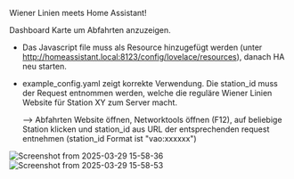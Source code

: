 Wiener Linien meets Home Assistant! 



Dashboard Karte um Abfahrten anzuzeigen.

- Das Javascript file muss als Resource hinzugefügt werden (unter http://homeassistant.local:8123/config/lovelace/resources), danach HA neu starten.

- example_config.yaml zeigt korrekte Verwendung. Die station_id muss der Request entnommen werden, welche die reguläre Wiener Linien Website für Station XY zum Server macht. 

  --> Abfahrten Website öffnen, Networktools öffnen (F12), auf beliebige Station klicken und station_id aus URL der entsprechenden request entnehmen (station_id Format ist "vao:xxxxxx") 

![Screenshot from 2025-03-29 15-58-36](https://github.com/user-attachments/assets/496211c0-2e72-42c7-a974-e655d2c06ff8)
![Screenshot from 2025-03-29 15-58-53](https://github.com/user-attachments/assets/ff3711a6-7266-4db5-95c7-5b085953cf36)
